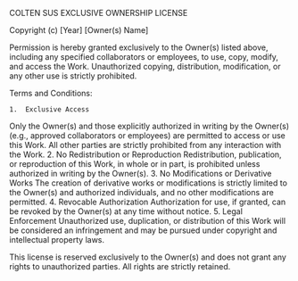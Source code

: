 COLTEN SUS EXCLUSIVE OWNERSHIP LICENSE

Copyright (c) [Year] [Owner(s) Name]

Permission is hereby granted exclusively to the Owner(s) listed above, including any specified collaborators or employees, to use, copy, modify, and access the Work. Unauthorized copying, distribution, modification, or any other use is strictly prohibited.

Terms and Conditions:

	1.	Exclusive Access
Only the Owner(s) and those explicitly authorized in writing by the Owner(s) (e.g., approved collaborators or employees) are permitted to access or use this Work. All other parties are strictly prohibited from any interaction with the Work.
	2.	No Redistribution or Reproduction
Redistribution, publication, or reproduction of this Work, in whole or in part, is prohibited unless authorized in writing by the Owner(s).
	3.	No Modifications or Derivative Works
The creation of derivative works or modifications is strictly limited to the Owner(s) and authorized individuals, and no other modifications are permitted.
	4.	Revocable Authorization
Authorization for use, if granted, can be revoked by the Owner(s) at any time without notice.
	5.	Legal Enforcement
Unauthorized use, duplication, or distribution of this Work will be considered an infringement and may be pursued under copyright and intellectual property laws.

This license is reserved exclusively to the Owner(s) and does not grant any rights to unauthorized parties. All rights are strictly retained.

